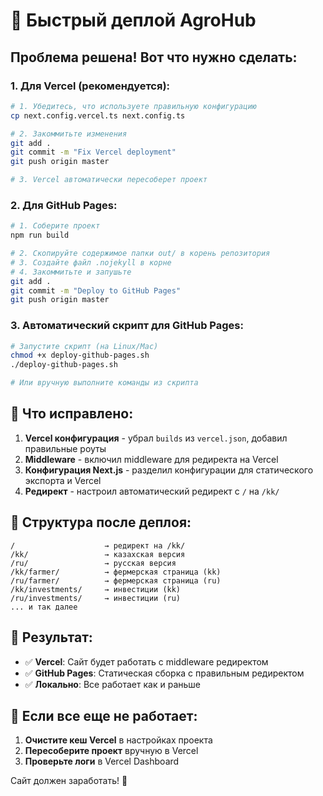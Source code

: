 # 🚀 Быстрый деплой AgroHub

## Проблема решена! Вот что нужно сделать:

### 1. Для Vercel (рекомендуется):

```bash
# 1. Убедитесь, что используете правильную конфигурацию
cp next.config.vercel.ts next.config.ts

# 2. Закоммитьте изменения
git add .
git commit -m "Fix Vercel deployment"
git push origin master

# 3. Vercel автоматически пересоберет проект
```

### 2. Для GitHub Pages:

```bash
# 1. Соберите проект
npm run build

# 2. Скопируйте содержимое папки out/ в корень репозитория
# 3. Создайте файл .nojekyll в корне
# 4. Закоммитьте и запушьте
git add .
git commit -m "Deploy to GitHub Pages"
git push origin master
```

### 3. Автоматический скрипт для GitHub Pages:

```bash
# Запустите скрипт (на Linux/Mac)
chmod +x deploy-github-pages.sh
./deploy-github-pages.sh

# Или вручную выполните команды из скрипта
```

## 🔧 Что исправлено:

1. **Vercel конфигурация** - убрал `builds` из `vercel.json`, добавил правильные роуты
2. **Middleware** - включил middleware для редиректа на Vercel
3. **Конфигурация Next.js** - разделил конфигурации для статического экспорта и Vercel
4. **Редирект** - настроил автоматический редирект с `/` на `/kk/`

## 📁 Структура после деплоя:

```
/                    → редирект на /kk/
/kk/                 → казахская версия
/ru/                 → русская версия
/kk/farmer/          → фермерская страница (kk)
/ru/farmer/          → фермерская страница (ru)
/kk/investments/     → инвестиции (kk)
/ru/investments/     → инвестиции (ru)
... и так далее
```

## 🎯 Результат:

- ✅ **Vercel**: Сайт будет работать с middleware редиректом
- ✅ **GitHub Pages**: Статическая сборка с правильным редиректом
- ✅ **Локально**: Все работает как и раньше

## 🚨 Если все еще не работает:

1. **Очистите кеш Vercel** в настройках проекта
2. **Пересоберите проект** вручную в Vercel
3. **Проверьте логи** в Vercel Dashboard

Сайт должен заработать! 🎉
